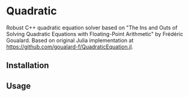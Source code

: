 # Quadratic

Robust C++ quadratic equation solver based on "The Ins and Outs of Solving Quadratic Equations with Floating-Point Arithmetic" by Frédéric Goualard.
Based on original Julia implementation at https://github.com/goualard-f/QuadraticEquation.jl.

## Installation

## Usage

